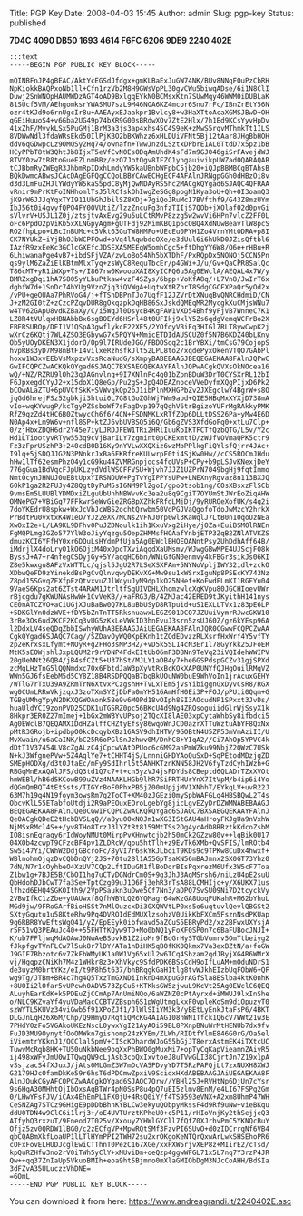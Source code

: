 Title: PGP Key
Date: 2008-04-03 15:45
Author: admin
Slug: pgp-key
Status: published

**7D4C 4090 DB50 1693 4614  F6FC 6206 9DE9 2240 402E**

    :::text
    -----BEGIN PGP PUBLIC KEY BLOCK-----

    mQINBFnJP4gBEAC/AktYcEGSdJfdgx+gmKLBaExJuGW74NK/BUv8NNqFOuPzCbRH
    NpKiokkBAQPxoNb1ll+Cfn1rzVb2M8H9GWsVpPL30gvCWu5biwqADse/6i1N8ClI
    Duwj2SnWNOpHAUMWDzAGT4oAD9BxlgqEYkN0BCMsxKtn7SUwMqy46WWM0iDUBLaK
    81SUcf5VM/AEhgomksrYWASMU7szL9M46NOA6KZ4mcor6Snu7rFc/IBnZrEtY56N
    ozr4tKJd9o6rnUgcIr8u+AAEAyxEJaakpr1Bvlcy8+w3HaXTtoAcaXGMSJBwD+OH
    qGEiHuuoS4+v6Gba2UG49p74bXR9G00sBRdwXOv7ZtE2Hlx/7h1Ed9KCsYyvHpDv
    41xZhF/MvvkLSx5PuGMj1BrM3a3js3ap4xhs45C4S9eK+zMwS5rgvMThmkTt1ILS
    8VDWwNdl3fdaWRsEkd50IlPjKBO2bBKWhzz6xHLDUiVFNt5Bj12tAar8JHgBbHOH
    ddV6qGDwpcLz9OMQSy2Hq74/ownafn+TwwJnzdLSztxDPbrE1AL0TtdD7x5pz1bB
    HCyPPbT8tW3QhtJb8IjxT5eVfCvN0EsODqAmUhdK4sFd7m9GJ046giSrFAvejdWJ
    8TVY0zw7tR8toGueEZLnmBBz/ezO7JotQgv8IFZC1yngauivikpUWZad0QARAQAB
    tCJBbmRyZWEgR3JhbmRpIDxhLmdyYW5kaUBnbWFpbC5jb20+iQJpBBMBCgBTAhsB
    BQkDwmcABwsJCAcDAgEGFQgCCQoLBBYCAwECHgECF4AFAlnJRNgpGGh0dHBzOi8v
    d3d3LmFuZHJlYWdyYW5kaS5pdC8yMjQwNDAyRS5hc2MACgkQYgad6SJAQC4QFRAA
    vRnir9mPrKtFoINHhomlTsJ5lRCfskOhIwgZeSGg8pogN1Kya3oU+Qh+0I3oamQ3
    jK9rW6JJJqYqxTYI911UbGhJbilSZ8XDj+7giQoJRuMcI7BVfthf9/G43Z8mzUYm
    IbJ56t0i4gvyfQPO4FY0OVUtiZ/lzzZncuFg3nfzTIIjS7QOb+jXOlaf02d0pvGi
    sVlvrV+USJL1Z0j/ztsjtvAxEvg29u5uLCtRMvP8zzg5w2wvVi6HPn7vlcZ2FF0L
    oFc6PpdO2pViKb5xXLNGpyAgm+gUTFdj92MimKBQ1p6cOBQ4XdNUwBeavTlW8pcS
    RO2fhpLpo+LBcInBUMc+c5Vkt63GuTW8HMFo+UEcEu0PYH1Zo4VrnYMtODRA+p8I
    CK7NYUkZ+iYjBhOJbWCPFOwd+oVq4lAqwbdcOXe/e3dUul6i6hUkD0JZisQftbl6
    IAzfR9zxEeKc3GClcGXEfcJDSEXA5MEEqW5omhCgc5+ftDhgYY6W8/Q6e+rHBu+R
    6LhiwanaPge4vB7+ibdSFjVZA/zwLoBo54Nh5bXTDhF/PxRQpDx5NONOj5CCN5Pn
    qs9ylM6ZaZiElKBtmMlxTyq+zsWyC8RequTbcEr/p4GWi+J/u/Gv+QaCPR8SalQc
    T86cMT+yR1iWXp+Ts+/I867rw0KwoouXAI8XyICFQ6u5Ag0EWclA/AEQAL4x7W/y
    BMRZxgDqi1hA7S805yYLbuPtkaw4vzF4SZys/6bpp+VoKfA8q/+L7Vn8/JwIrT6x
    dghfW7d+1SnDc74hYUg9VznZjq3iQVWgA+UqtwXtRZhrT8SdgCGCFXPaQr5yOd2x
    /vPU+geOUAa7PhRVoG4/j+fTShDBPnTJo7UqfF12JZVrDtXNuqBvQNRCHdmiD/CN
    J+zM2GI0tZ+zCzcPZqvDUR8gOkqzpkDqHB86SxJskdQMEqMR2MycgkXuCMjsWNu7
    w4TV62GApU8vdKZBaXy/C/i5WqJl0DsycB4KgFAW1VXD54Bhf9yFjVB7WnneC7K1
    LZ8R4tVUlqxHBNAbbBx6sgBOEYd6HSrl48t0UFIkj9xlY5Zs6qdgVemqWCFrBo2X
    EBERSUROp/DEI1V1QSpA3gwflykcF22XE5/2YOfqyVBiEq3HIGl7RLT8ywCwpK2j
    wXrCz6KQtj7WL4ZSO3EGbywG7x5PQYN+MmicETDIdAUSCUZ0f5N7B6KDZ40bLKny
    Ob5yUOyDKEN3X1jdorO/Op9l7IRUdeJGG/FBDOSqq2c1BrYBXi/tmCsG79CojopS
    hvpRBs3yD7M98nBtFI4vilxeRzhsfkJlt52LPL8to2/xqdePyxOkenVTQO7GAbPl
    hoxw1W3xvEEbVsMxpzvVxsRcaNudG/sXmpyBABEBAAGJBEQEGAEKAA8FAlnJQPwC
    GwIFCQPCZwACKQkQYgad6SJAQC7BXSAEGQEKAAYFAlnJQPwACgkQVXsOkNOcea16
    wQ/+NZ/RZRU9lOh23qJAGnvlnq+9I7XNlnPc4g01bZpnBDuW3DrT0CYSXrRL12bI
    F6JpxegdCYyJ2+x15doX1Q8eGp/Pu2gS+JpQ4DEAZnoceVVeDyfmXQgPIjxD6Pk2
    bCOwALaZTU+6pUVCfSkK+SVWvqkQp2bJ1ibPlnMXHGPbZv2JXEgclwY4BgrW+s8O
    jqGd6hrejFSz52gbkji3htui0L7G8tGoZGhWj7Wm9abd+QIE5HBqMxXYXjD738mA
    vIo+wqKYwugP/kcTgyPZSsboWf7sFagDvp197qQghV6trBgizoYUFrMgRAkkyPMK
    RfZ9qzZd4tHC6B0ZtwycCh6f6/4CN+FSDNMKLxRTfZQp6DLLtDSS26Pa+yMw4E6D
    N0Ap4x+Lm9W6v+nfl8SP+ktZJ6vbUVBSQ5i6Q/Gb6gZVS3XfdGoFq0+xtLu7Clp+
    0/zjHbxZDQH6dr2Y45e7iyLJRDJFEW1TRi2HRlIuuKoIKTFCTfQzbQTG/L5v/Y2c
    Hd1LTiootyvRTyw553q9cVjBarILY7zgmint0pCKExmttD/zWJfVOVmaQPK5ctr9
    Fz3zFprUSzhP3+240cdB0B16Ky9nYVLwXXQXiz6wzMbPPlkgFiQYlsfQjrr4JAc+
    I9lq+5jSDQJJG2N3PNnkrJxBa6FKRfreKULwrpF0ti4SjKw0Hw//cCS5ROCmJHdu
    hHw1lTf62esmPhzO4y1cG9ku44ZVMRGnpjocs4foUVsP+CPy+b9pLSJvKNexjDeY
    776gGua1BdVqcFJpUKLzydVdlWSCFFVSU+Wjvh7JJZ1UZPrN7049bgHj9fqtImmo
    NmtOcynJHNUJ0uEBtUpxYIRSNDUW+PgTvYgIPPYsUPw+LNEXnyRgvaz8n113BXJQ
    60kP1ga2R2FUJy4Z8QgtDyPuM5sI6NM9Pl2goI/gpoOtsob1ng/COsXBsxzFlSCb
    9vmsEm5LUUBlYDMDxiZLguUbUnhNBWvvKc3ea2u8q9CgiT7OYUmStJWrEoZiqAHW
    OMNePG7+VBiGq77FFkwrSeWvGieZRGBpXZhkFRfdLMjDj/9yRUROeXofUK/s4g2i
    7doYKEdrU8spkw+WxJcVbJcWBS2ochtQrwbm50VdPGJVaQgofoTdoJwMzcY2hrkX
    PrBdtPu0vxtxK4W1eD7YJz2eXK7MCNs2VFNJ0Yp0wl3KaWqlJ7LtB0n10qoUzNEa
    Xw0xI2e+L/LA9KL9DFhv0PuJZDNoulk1ih1KxuVxg2iHye/jOZa+EuiBSM0lRNEn
    FgMQPLmg3GZo577YlW3oJiyYqzgu5OepZHMMsfHOAafYnbjETP3ZqB2ZNlATVKZS
    dmuzKCI6YFfHY0xr6DQuLsHYdmPfUja5Ag0EWclBHQEQANntPsy2UhDdhAff64B/
    iMdrjlX4doLryO1kO6OjiM40xOpcTXviAqqdXaUMsmv/WJwgGBwMPE4UJScjFO8k
    ByssJ+A7+r4nfegCSDyjGy+5Y/aqqHC6bn/WNiGfGN0enmvy4kFBGr3sikJs06KI
    Z8e5kwxgu8AFzVxWTTLc/qjsl5JgU2R7LSeXSXFAm+5NYNoVpljIWY32idl+zckO
    XDbwQeFD9zYinekdBsPgCvQlnvqwyDEKvXG+Mw9su1xWSrxIguNp8P5EcKY743Nz
    Z8pd15SGvqZEXfpEzQtvxvuZJlWcyuJyM9dp1kO25NHef+KoFwdFLmKI1RGFYu04
    9VaeS6Kps2at6ZTst4ARAM1JtrltfSqUIVDHLXhomzwlcXqKVpu80JGCHIoevUWr
    rBjcgdu7gKWUNAsHwW+1CvVeKB//+aFRG3/B/4ZMJac42ERED9tJKyithH141nys
    CE0nATCZVO+aCiUGjXJuBaBw0Q7KL8uBbUSyD8RTpuid+uS1EXLLTVx1z83pE6LP
    +5DKGlYn0dzWVE+fDY5bZnTnTT5RksnuawxLEGZ901DCQ7JZUuiVymrRJwcGKW10
    3rBe3Os6ud2KCF2KCq3vUG5zKkLeVWkID3hnEvuJ3srn5zsUJ60Z/gz6kYEsp96A
    l2DdxLV4seQDqZbbISwhyWUhABEBAAGJAiUEGAEKAA8FAlnJQR0CGwwFCQPCZwAA
    CgkQYgad6SJAQC7Cag//SZDavOyWQ0KpEKnh1tZOdEDvzzRLXsrfHxWrf4Y5vfTY
    zp2eKrxsxLfymt+NOyR+g2FHo3sMP3H2/+vD5k5SL14cN3Er1l78GyYkk25JFoER
    MtK5sEOWjshlJxpLQUM2r9rYDNP4FdxEItUb06mF3DBNn9TeVq23iVQIdehWWIPV
    20gUeNNt26QB4/jB4sfCZt5+U37hSt/MJLY1aOB4y7+he6GSPdspGCZv31gjSPXd
    zcMgLHzTnG5lQQNmdxc7Ox6FbtdJaW3pXyVtRxBcKOkXAP0UNYfQJHqOuilRMgVZ
    WWn5GJ6fsEebM5d5CY8Z18B4RSDPQQaB7bqBkUOuNW0buE9WhVoIn1jrAcuxGEHY
    /WTlG7rTxU39A9ZRmTrN6XtvxPCzgshH+TvLxTEm5jvsYibiggnGxDyvCsR8/RGX
    wg0CUmLRRwVkjzqxJ3zoTXmSYZjDbFa0mYH516AmHfH0Ei3P+FOJ/pPUii0Qqm+G
    TGBgUMhgYpyN2DKXQGWOAonk5Be9v6M0Pd18vOIph8SI3AOcudNP1SPxxt3JvDs/
    huaUldYCI9zonPVD25CDK1uTGSRZ0pc56BKcU4d9Ng4ZRQsoguiidGlrWjSsyX1k
    8Hkpr3ER0Z27mImej+1bGx2mWBYvUPsoj2TQcXI8lAE03xpCytaWhbSy8ifbdci5
    Ag0EWclB7QEQAMXIDdHZalffCHZtyEfsy86wqoWnJCD0azrXTTuWztuAbYF8QxNx
    pMtR3GRojb+ipdbpO0kcDcqybXBz16ASV9dhIHTW/9GOBtN4U5ZP53mVmAziII/U
    MvXwain/u6aCaINK/bC25R6oPGlSnJzhwv0M/DnhC8+YIqA2//Ci7AhOp5YPVC4k
    dDtT1V37454LV8cZgALzC4jCpcwVAtDPUoc6c6M92anPmWZku99NbjZ2QWzC7USk
    N+kJ3WfgnePVw+5Z4AqlYe7+tCHHT4jS/LnnniGHDYAoQuSxD+SqPEtodMDzjgZD
    SMEpHODXg/d3tOJtaEc/mFy9SdIhrl5t5ANHKTznKNN58JH2V6fyTzdCyhIWzh+G
    RBGqMnExAQAlJFS/dQ3td1Q7c7+t+cn5yzVJ4jsPDYds8CBeptd6QLADrTZxXVOt
    hmWEBl/hB6d5KCowB99uZVz4NAAKLHGb9lhR7SiFRTHUrYnX7ItVpM/b4ip6i4Yo
    dQGmQmBQT4tEtSsts/TIGYrBoF0PhxPB5jZ00mUpjjMV1XNhhT/EYkqLV+uvR22J
    63M7h19q4N19foym3owsRm7g2ToCT+XM40zJGEzi0mySpbWAFGLq4HBSBQwL2T4s
    ObcvKlL55ETabfoUtdji2R9aPEOuxEOroLgebYg8jicLgvEZyDrDZWMNABEBAAGJ
    BEQEGAEKAA8FAlnJQe0CGwIFCQPCZwACKQkQYgad6SJAQC7BXSAEGQEKAAYFAlnJ
    Qe0ACgkQDeE2tHcbBVSLqQ//aByu0OxNOJm1wXG3IStGAU4aHroyFKJgUa9nVxhW
    NjMSxRMcl4S++/yv8THo8TrzJ3lYZtRt8159MtTSs2Og4ycAdD8RRztkKdcoZsbM
    IO8isnEqraqy6rIdWoyNMUt0MirpPvXHnwtcjb2h50mCk2GZzw80v++lqBik0U17
    04XOb4zcwpT9CFzcBF4pv1ZLDRcW/qou5htTlh+z9EvTk6XMb+QvSFIS/lmROtb4
    Sw5i47Yi/CWhW2DdjGBcroFc/8yVI7r6skYkJLbqiT9KDs9c9TPKw8CuDx4hwxf+
    WBlnohmOjqzDvCQbDnQYj2JS+70tu28l1A55GpTsaKN56mBAJmnx2SX0GT73Yhz0
    7dN/N7r1cOyhbeO4XzUV7CQp2LftIDuGN1flBoDqrBIsPqxrezM6Ufx3W5cF7Toa
    Z1bw1g+7BJE5B/CbOI1hg7uCTyDGNdrCm0S+9g3JhJ3AqMSrsh6/niLzU4pE2suU
    QbHdohDJbCwT7fa3Se+TptCzg09uJ1O6Fj3ehR3rTsA88LCMHIjc+y/X6UKX71us
    lfhzd6EHQ4SGKOIth9/2VpPSaukn3uDwe5Cf7Nn3/aDPQ7SvSU09Ni7D2tcyckVy
    2VBwIfkC1zZbe+yUAUwxf8QfhWBYLQ26YQMagr64wKzGA8UoqPUKahR+M62bYhuL
    MGd9jw/9FRoGArfBioHSSt7nMlOuzcxDi3GXQWVtLP0xs5o6uqtuvlQevlQBGSt2
    SXtyGqutu1u58KteRhv9Pq4DVROIdEdMUXlzsohzV0UikKbFXCm5FsznNsdPKUap
    9q6RBR8YwEftsWgQ41/yZ/EpEEyk0ibfwavd5aZCuS5EBRyPd2/xz2BFwxUXYsjA
    r5F51vQ3PEAuJc40++55FHTfKQyw9TD+Mo0bNQ1yFoXF0SP0n7c6BaFUBocJNJI+
    K/ub7FFljwqMdAOAwJ0NwAeBSovkB1Z2ioMr9fBdGrHySTGbVumrv5OmTtbeiyg2
    fJkpfgvTVnFLCw7l5uk8r7lDY/ATa1nDiHK5qB0fKK0Qkmx7Va3exBZtN/a+foGW
    J9GIF7Bbzotc6v7ZkFbWMyUK1a0W1Vg65xUl2w6TCq4Sbzam2qdJByjXG4R6WMrX
    vj/HgqpzCNiKh7M4z1WHkr8z3+XhVkyc9SfdPDK6BSsCdH9oIfLuAM+mOduNDrS1
    de3uyzM0brtYKz/eI/t9P8h5t637/bhBRqgkGaH1tlg8tvWJkhEIzbUqFObW6+QF
    wg9Tg/JTBm+BR4c7hg4Q5TxzTmGXNDiInknD4mXpuG0rAGfSla8ESlba4ktK0nhK
    +8UOIi2lOfar5vUPcwh0ADV573ZpCu6+KTKksGW5zjwuL9KcVt25Ag0EWclC6QEQ
    ALuyhEarKdK+k5PDEuZjCCmAp7AnUmiNQo/6aWZNZ0cPtAyrxd+iMWUJ9lxInShe
    o/NLC9KZvaYf4yuVDaMacCCBTVZBsph6S1pWgUtmgLkxF0vpleKoSm9diOpuzyT0
    szWYTL5KUVz34viGwb5f91XPoZJf1/JlWlSIiYM3k3/yBEtLyEnkJtaFsP6/4BKT
    DLGJnLqH26X6M/Chp/Q9HmyO7RqtiQMcKG4AIAG108hWN1Tfck1Q6cV7WWt21w3E
    7PHdY0zFo5VGAkoUKEzNscL0ywxYgI21AyAOi59BL8PXnpBNuWrMtHENUb7dx9fv
    FuJD3MU9OynytfOoOMWkn7gishomp24zKYEm/ZLWh/RIDtfYlmE846G0rG/Oa5el
    iViemtrYKknJ1/QCClal5pmV+CIScKQhardWJoG55bGjJT8erxAstmEK4iTXtcUC
    TuwvMcRqb8HK+TU50uNkbNee9oqXxPhBWO0gMuxMi7+opTyCqKapVieamnZAiyR5
    ij498xWFyJmU0wITQwqQW9cLjAsb3coQxIxvtoeJ8uTVwGLI38CjrtJn7Z19x1pA
    vSsjzacS4fXJuxJ/jAts0MLGmZ3W7mDcVA5PDvyYD7T5RzPAFQjLt7zxNUXH8XWJ
    G2179HJcOfamDkKe59r6hsT6dPDCmwZpxiV9ScidxHXdABEBAAGJAiUEGAEKAA8F
    AlnJQukCGyAFCQPCZwAACgkQYgad6SJAQC7Qrw//YBHl25J+RVHtNp6DjUn7cYsr
    9s6HgA30MHhtOjIbOxsAqBTWr4pN0SsP8u4pQ7uEI5zlmv8EnM/e4LI67FSPg2Gm
    0/LHwYFsFJV/iCAx4EhEmPL1FX0jU+4RsQ0iY/f4TS9593eVNX+A2xm8UhmP47WH
    CeSNZAg7STCz9GHigE9pDDbBhnKYBLCw3ekyuQObpyMkssF4d9Rf9uNw+vieBKqu
    ddU0TDN4w9ClC6i1lrj3+/oE4UVTUrztKPheU0+c5P11/rHIoVnjKy2thSejjeQ3
    ATfyhQ3rxzuT/9Fneod7T025v/XxouyZYHWlGYCll7fQfZ0XJrhvPmC5YKNQcBuY
    Ofjz5zv0QRDW1lBG0/c2zECfgVP+MpwRQtSMf3FzvPI6SUvO+d0zIDCrrqNf6VB4
    qbCQABmXkfLoaUP1lLTlHYmPPI2TWH72su2xrOKgoKeNTQrQxwArLwkSHSEhoPR6
    cOFxFovELHUDJcglEwiCTThnT0PezC167XGe/xxPXW5rjvXEP8z+MIirE2/cTsd/
    kpQuRZHfw3no2rV0iTWh5yClY+xMUviDm+oeQzp4ggwWFGL71x5L7nq7Y3rzP4JR
    Qw++qq37ZnIaUp5VkuoBMIh+eoa9ht5Bjmno0mXlaGMIObDgM3NJcCoAHH/BdSIa
    3dFZvA35ULuczzVhDNE=
    =6OmL
    -----END PGP PUBLIC KEY BLOCK-----

You can download it from here:
<https://www.andreagrandi.it/2240402E.asc>
